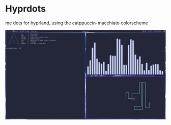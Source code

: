 # Hyprdots
me dots for hyprland, using the catppuccin-macchiato colorscheme

![](https://github.com/LucyIsCute/hyprdots/blob/main/image.png)
